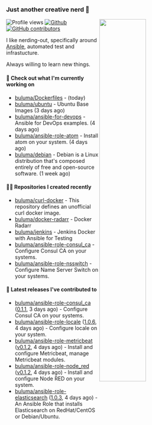 ### Just another creative nerd 👋


![Profile views](https://gpvc.arturio.dev/buluma) <a href="https://gitstats.me/buluma">
  <img align="right" src="https://github-readme-stats.vercel.app/api?username=buluma&theme=gotham&show_icons=true" width="50%"/>
</a>
[![Github](https://img.shields.io/badge/-buluma-black?style=flat&labelColor=black&logo=github&logoColor=white&include_all_commits=true&count_private=true)](https://gitstats.me/buluma)
[![GitHub contributors](https://img.shields.io/github/contributors/buluma/badges.svg)](https://GitHub.com/buluma/badges/graphs/contributors/)

I like nerding-out, specifically around [Ansible](https://github.com/ansible/ansible), automated test and infrastucture.

Always willing to learn new things.

#### 👷 Check out what I'm currently working on

- [buluma/Dockerfiles](https://github.com/buluma/Dockerfiles) -  (today)
- [buluma/ubuntu](https://github.com/buluma/ubuntu) - Ubuntu Base Images (3 days ago)
- [buluma/ansible-for-devops](https://github.com/buluma/ansible-for-devops) - Ansible for DevOps examples.  (4 days ago)
- [buluma/ansible-role-atom](https://github.com/buluma/ansible-role-atom) - Install atom on your system. (4 days ago)
- [buluma/debian](https://github.com/buluma/debian) - Debian is a Linux distribution that&#39;s composed entirely of free and open-source software. (1 week ago)

#### 👨‍💻 Repositories I created recently

- [buluma/curl-docker](https://github.com/buluma/curl-docker) - This repository defines an unofficial curl docker image.
- [buluma/docker-radarr](https://github.com/buluma/docker-radarr) - Docker Radarr
- [buluma/jenkins](https://github.com/buluma/jenkins) - Jenkins Docker with Ansible for Testing
- [buluma/ansible-role-consul_ca](https://github.com/buluma/ansible-role-consul_ca) - Configure Consul CA on your systems.
- [buluma/ansible-role-nsswitch](https://github.com/buluma/ansible-role-nsswitch) - Configure Name Server Switch on your systems.

#### 🚀 Latest releases I've contributed to

- [buluma/ansible-role-consul_ca](https://github.com/buluma/ansible-role-consul_ca) ([0.1.1](https://github.com/buluma/ansible-role-consul_ca/releases/tag/0.1.1), 3 days ago) - Configure Consul CA on your systems.
- [buluma/ansible-role-locale](https://github.com/buluma/ansible-role-locale) ([1.0.6](https://github.com/buluma/ansible-role-locale/releases/tag/1.0.6), 4 days ago) - Configure locale on your system.
- [buluma/ansible-role-metricbeat](https://github.com/buluma/ansible-role-metricbeat) ([v0.1.2](https://github.com/buluma/ansible-role-metricbeat/releases/tag/v0.1.2), 4 days ago) - Install and configure Metricbeat, manage Metricbeat modules.
- [buluma/ansible-role-node_red](https://github.com/buluma/ansible-role-node_red) ([v0.1.2](https://github.com/buluma/ansible-role-node_red/releases/tag/v0.1.2), 4 days ago) - Install and configure Node RED on your system.
- [buluma/ansible-role-elasticsearch](https://github.com/buluma/ansible-role-elasticsearch) ([1.0.3](https://github.com/buluma/ansible-role-elasticsearch/releases/tag/1.0.3), 4 days ago) - An Ansible Role that installs Elasticsearch on RedHat/CentOS or Debian/Ubuntu.


